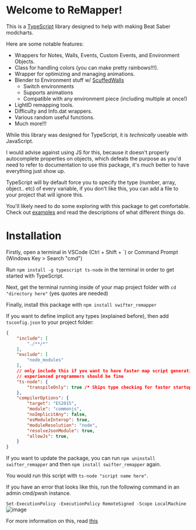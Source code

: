 # Welcome to ReMapper!
This is a [TypeScript](https://www.typescriptlang.org/) library designed to help with making Beat Saber modcharts.

Here are some notable features:
- Wrappers for Notes, Walls, Events, Custom Events, and Environment Objects.
- Class for handling colors (you can make pretty rainbows!!!).
- Wrapper for optimizing and managing animations.
- Blender to Environment stuff w/ [ScuffedWalls](https://github.com/thelightdesigner/ScuffedWalls)
    - Switch environments
    - Supports animations
    - Compatible with any environment piece (including multiple at once!)
- LightID remapping tools.
- Difficulty and Info.dat wrappers.
- Various random useful functions.
- Much more!!!

While this library was designed for TypeScript, it is *technically* useable with JavaScript.

I would advise against using JS for this, because it doesn't properly autocomplete properties on objects, which defeats the purpose as you'd need to refer to documentation to use this package, it's much better to have everything just show up.

TypeScript will by default force you to specify the type (number, array, object.. etc) of every variable, if you don't like this, you can add a file to your project that will ignore this.

You'll likely need to do some exploring with this package to get comfortable. Check out [examples](https://github.com/Swifter1243/ReMapper/blob/master/examples.md) and read the descriptions of what different things do.

# Installation

Firstly, open a terminal in VSCode (Ctrl + Shift + `) or Command Prompt (Windows Key > Search "cmd")

Run `npm install -g typescript ts-node` in the terminal in order to get started with TypeScript.

Next, get the terminal running inside of your map project folder with `cd "directory here"` (yes quotes are needed)

Finally, install this package with `npm install swifter_remapper`

If you want to define implicit any types (explained before), then add `tsconfig.json` to your project folder:
```json
{
    "include": [
        "./**/*"
    ],
    "exclude": [
        "node_modules"
    ],
    // only include this if you want to have faster map script generation at the cost of ignoring type errors
    // experienced programmers should be fine
    "ts-node": {
        "transpileOnly": true /* Skips type checking for faster startup times */
    },
    "compilerOptions": {
        "target": "ES2015",
        "module": "commonjs",
        "noImplicitAny": false,
        "esModuleInterop": true,
        "moduleResolution": "node",
        "resolveJsonModule": true,
        "allowJs": true,
    }
}
```
If you want to update the package, you can run `npm uninstall swifter_remapper` and then `npm install swifter_remapper` again.

You would run this script with `ts-node "script name here"`.

If you have an error that looks like this, run the following command in an admin cmd/pwsh instance.

`Set-ExecutionPolicy -ExecutionPolicy RemoteSigned -Scope LocalMachine`
![image](https://media.discordapp.net/attachments/878480179528351775/950766613676834906/unknown.png?width=1025&height=95) 

For more information on this, read [this](https://go.microsoft.com/fwlink/?LinkID=135170)